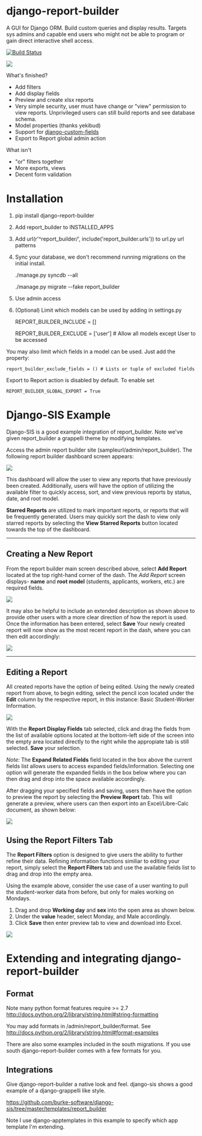django-report-builder
=====================

A GUI for Django ORM. Build custom queries and display results. Targets sys admins and capable end users who might 
not be able to program or gain direct interactive shell access.

[![Build Status](https://travis-ci.org/burke-software/django-report-builder.png?branch=master)](https://travis-ci.org/burke-software/django-report-builder)

![](https://raw.github.com/burke-software/django-report-builder/master/screenshots/reportbuilderscreen.png)

What's finished?
- Add filters
- Add display fields
- Preview and create xlsx reports
- Very simple security, user must have change or "view" permission to view 
reports. Unprivileged users can still build reports and see database schema.
- Model properties (thanks yekibud)
- Support for [django-custom-fields](http://code.google.com/p/django-custom-field/)
- Export to Report global admin action

What isn't
- "or" filters together
- More exports, views
- Decent form validation

# Installation

1. pip install django-report-builder
1. Add report_builder to INSTALLED_APPS
1. Add url(r'^report_builder/', include('report_builder.urls')) to url.py url patterns
1. Sync your database, we don't recommend running migrations on the initial install. 

    ./manage.py syncdb --all
    
    ./manage.py migrate --fake report_builder
1. Use admin access
1. (Optional) Limit which models can be used by adding in settings.py

    REPORT_BUILDER_INCLUDE = []
    
    REPORT_BUILDER_EXCLUDE = ['user'] # Allow all models except User to be accessed

You may also limit which fields in a model can be used. Just add the property:

    report_builder_exclude_fields = () # Lists or tuple of excluded fields

Export to Report action is disabled by default. To enable set
    
    REPORT_BUILDER_GLOBAL_EXPORT = True

# Django-SIS Example

Django-SIS is a good example integration of report_builder. Note we've given report_builder a grappelli theme by modifying
templates.

Access the admin report builder site (sampleurl/admin/report_builder). The following report builder dashboard screen appears:

![](https://raw.github.com/burke-software/django-report-builder/master/screenshots/reportbuilderdash.png)

This dashboard will allow the user to view any reports that have previously been created. Additionally, users will have the option of utilizing the available filter to quickly access, sort, and view previous reports by status, date, and root model.

**Starred Reports** are utilized to mark important reports, or reports that will be frequently generated. Users may quickly sort the dash to view only starred reports by selecting the **View Starred Reports** button located towards the top of the dashboard.


----------------------
Creating a New Report
----------------------
From the report builder main screen described above, select **Add Report** located at the top right-hand corner of the dash. The *Add Report* screen displays- **name** and **root model** (students, applicants, workers, etc.) are required fields.

![](https://raw.github.com/burke-software/django-report-builder/master/screenshots/addreportscreen.png)

It may also be helpful to include an extended description as shown above to provide other users with a more clear direction of how the report is used. Once the information has been entered, select **Save** Your newly created report will now show as the most recent report in the dash, where you can then edit accordingly: 

![](https://raw.github.com/burke-software/django-report-builder/master/screenshots/newreportindash.png)

-------------------
Editing a Report
-------------------

All created reports have the option of being edited. Using the newly created report from above, to begin editing, select the pencil icon located under the **Edit** column by the respective report, in this instance: Basic Student-Worker Information.

![](https://raw.github.com/burke-software/django-report-builder/master/screenshots/editreportscreen.png)

With the **Report Display Fields** tab selected, click and drag the fields from the list of available options located at the bottom-left side of the screen into the empty area located directly to the right while the appropiate tab is still selected. **Save** your selection.

*Note:* The **Expand Related Fields** field located in the box above the current fields list allows users to access expanded fields/information. Selecting one option will generate the expanded fields in the box below where you can then drag and drop into the space available accordingly.

After dragging your specified fields and saving, users then have the option to preview the report by selecting the **Preview Report** tab. This will generate a preview, where users can then export into an Excel/Libre-Calc document, as shown below:

![](https://raw.github.com/burke-software/django-report-builder/master/screenshots/previewreport.png)



Using the Report Filters Tab
------------------------------

The **Report Filters** option is designed to give users the ability to further refine their data. Refining information functions similiar to editing your report, simply select the **Report Filters** tab and use the available fields list to drag and drop into the empty area. 

Using the example above, consider the use case of a user wanting to pull the student-worker data from before, but only for males working on Mondays.

1. Drag and drop **Working day** and **sex** into the open area as shown below.
2. Under the **value** header, select Monday, and Male accordingly.
3. Click **Save** then enter preview tab to view and download into Excel.

![](https://raw.github.com/burke-software/django-report-builder/master/screenshots/reportfilterstab.png)


# Extending and integrating django-report-builder
## Format 
Note many python format features require >= 2.7
http://docs.python.org/2/library/string.html#string-formatting

You may add formats in /admin/report_builder/format. See http://docs.python.org/2/library/string.html#format-examples

There are also some examples included in the south migrations. If you use south django-report-builder comes with
a few formats for you.

## Integrations
Give django-report-builder a native look and feel. django-sis shows a good example of a django-grappelli
like style.

https://github.com/burke-software/django-sis/tree/master/templates/report_builder

Note I use django-apptemplates in this example to specify which app template I'm extending.








